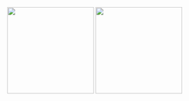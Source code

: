 <span>
  <img height=200 align="center" src="https://github-readme-stats.vercel.app/api?username=jimmyl0l3c&show=prs_merged_percentage&show_icons=true&theme=rose_pine&hide_border=true" />
</span>
<span>
  <img height=200 align="center" src="https://github-readme-stats.vercel.app/api/top-langs/?username=jimmyl0l3c&theme=rose_pine&hide_border=true&layout=compact&langs_count=6" />
</span>
